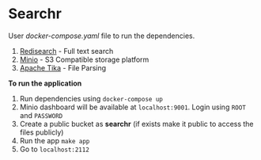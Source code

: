 # Searchr

User _docker-compose.yaml_ file to run the dependencies.  
1.  [Redisearch](https://oss.redis.com/redisearch/) - Full text search
2. [Minio](https://min.io/) - S3 Compatible storage platform
3. [Apache Tika](https://tika.apache.org/) - File Parsing

__To run the application__   
1. Run dependencies using `docker-compose up`   
2. Minio dashboard will be available at `localhost:9001`. Login using `ROOT` and `PASSWORD`
3. Create a public bucket as __searchr__ (if exists make it public to access the files publicly)
4. Run the app `make app`
5. Go to `localhost:2112`